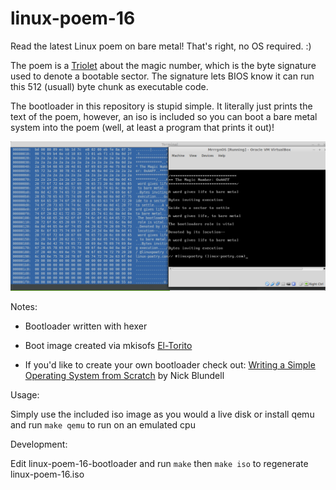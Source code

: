 linux-poem-16
======================

Read the latest Linux poem on bare metal! That's right, no OS required. :)

The poem is a [Triolet](https://en.wikipedia.org/wiki/Triolet) about the magic number, which is the byte signature used to denote a bootable sector. The signature lets BIOS know it can run this 512 (usuall) byte chunk as executable code.

The bootloader in this repository is stupid simple. It literally just prints the text of the poem, however, an iso is included so you can boot a bare metal system into the poem (well, at least a program that prints it out)!

<img src="poem16.png"></img>

Notes:

- Bootloader written with hexer

- Boot image created via mkisofs [El-Torito](http://wiki.osdev.org/El-Torito)

- If you'd like to create your own bootloader check out: [Writing a Simple Operating System from Scratch](http://www.cs.bham.ac.uk/~exr/lectures/opsys/10_11/lectures/os-dev.pdf) by Nick Blundell

Usage:

  Simply use the included iso image as you would a live disk or install qemu and run ``make qemu`` to run on an emulated cpu

Development:
  
  Edit linux-poem-16-bootloader and run ``make``  then ``make iso`` to regenerate linux-poem-16.iso
